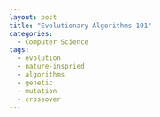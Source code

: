 ```yaml
---
layout: post
title: "Evolutionary Algorithms 101"
categories:
  - Computer Science
tags:
  - evolution
  - nature-inspried
  - algorithms
  - genetic
  - mutation
  - crossover
---
```

